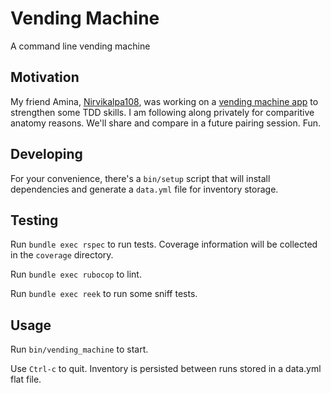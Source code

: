 # Vending Machine

A command line vending machine

## Motivation

My friend Amina, [Nirvikalpa108](https://github.com/Nirvikalpa108), was working on a [vending machine app](https://github.com/Nirvikalpa108/vending-machine) to strengthen some TDD skills. I am following along privately for comparitive anatomy reasons. We'll share and compare in a future pairing session. Fun.

## Developing

For your convenience, there's a `bin/setup` script that will install dependencies and generate a `data.yml` file for inventory storage.

## Testing

Run `bundle exec rspec` to run tests. Coverage information will be collected in the `coverage` directory.

Run `bundle exec rubocop` to lint.

Run `bundle exec reek` to run some sniff tests.

## Usage

Run `bin/vending_machine` to start.

Use `Ctrl-c` to quit. Inventory is persisted between runs stored in a data.yml flat file.
